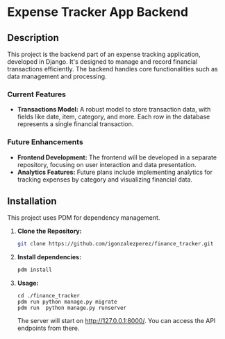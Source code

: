 # Expense Tracker App Backend

## Description

This project is the backend part of an expense tracking application, developed in Django. It's designed to manage and record financial transactions efficiently. The backend handles core functionalities such as data management and processing.

### Current Features
- **Transactions Model:** A robust model to store transaction data, with fields like date, item, category, and more. Each row in the database represents a single financial transaction.

### Future Enhancements
- **Frontend Development:** The frontend will be developed in a separate repository, focusing on user interaction and data presentation.
- **Analytics Features:** Future plans include implementing analytics for tracking expenses by category and visualizing financial data.

## Installation

This project uses PDM for dependency management.

1. **Clone the Repository:**
   ```bash
   git clone https://github.com/igonzalezperez/finance_tracker.git
   ```
2. **Install dependencies:**
   ```bash
   pdm install
   ```
3. **Usage:**
   ```
   cd ./finance_tracker
   pdm run python manage.py migrate
   pdm run  python manage.py runserver
   ```
   The server will start on http://127.0.0.1:8000/. You can access the API endpoints from there.